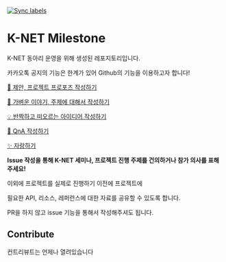 [![Sync labels](https://github.com/KNET-KWU/milestone/actions/workflows/label-sync.yml/badge.svg)](https://github.com/KNET-KWU/milestone/actions/workflows/label-sync.yml)

# K-NET Milestone

K-NET 동아리 운영을 위해 생성된 레포지토리입니다.

카카오톡 공지의 기능은 한계가 있어 Github의 기능을 이용하고자 합니다!

[📜 제안, 프로젝트 프로포즈 작성하기](https://github.com/KNET-KWU/milestone/issues/new/choose)

[📝 가벼운 이야기, 주제에 대해서 작성하기](https://github.com/KNET-KWU/milestone/discussions/new?category=general)

[💡 반짝하고 떠오르는 아이디어 작성하기](https://github.com/KNET-KWU/milestone/discussions/new?category=ideas)

[🙋 QnA 작성하기](https://github.com/KNET-KWU/milestone/discussions/new?category=q-a)

[✨ 자랑하기](https://github.com/KNET-KWU/milestone/discussions/new?category=show-and-tell)

**Issue 작성을 통해 K-NET 세미나, 프로젝트 진행 주제를 건의하거나 참가 의사를 표해주세요!**

이외에 프로젝트를 실제로 진행하기 이전에 프로젝트에

필요한 API, 리소스, 레퍼런스에 대한 자료를 공유할 수 있도록 합니다.

PR을 하지 않고 issue 기능을 통해서 작성해주셔도 됩니다.

## Contribute

컨트리뷰트는 언제나 열려있습니다
